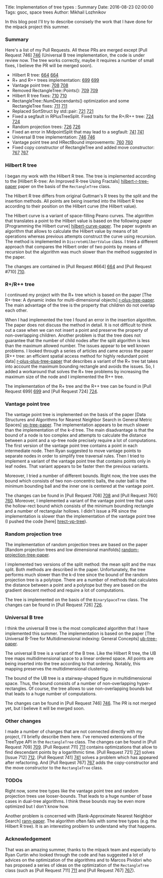 Title: Implementation of tree types : Summary
Date: 2016-08-23 02:00:00
Tags: gsoc, space trees
Author: Mikhail Lozhnikov

In this blog post I'll try to describe consisely the work that I have done for the mlpack project this summer.

### Summary

Here's a list of my Pull Requests. All these PRs are merged except [Pull Request 746] [746] (Universal B tree implementation, the code is under review now. The tree works correctly, maybe it requires a number of small fixes, I believe the PR will be merged soon).

 * Hilbert R tree: [664] [664]
 * R+ and R++ trees implementation: [699] [699]
 * Vantage point tree: [708] [708]
 * Removed RectangleTree::Points(): [709] [709]
 * Hilbert R tree fixes: [710] [710]
 * RectangleTree::NumDescendants() optimization and some RectangleTree fixes: [711] [711]
 * Replaced SortStruct by std::pair: [721] [721]
 * Fixed a segfault in RPlusTreeSplit. Fixed traits for the R+/R++ tree: [724] [724]
 * Random projection trees: [726] [726]
 * Fixed an error in MidpointSplit that may lead to a segfault: [741] [741]
 * Universal B tree implementation: [746] [746]
 * Vantage point tree and HRectBound improvements: [760] [760]
 * Fixed copy constructor of RectangleTree and added move constructor: [767] [767]

### Hilbert R tree

I began my work with the Hilbert R tree. The tree is implemented according to the [Hilbert R-tree: An Improved R-tree Using Fractals] [hilbert-r-tree-paper] paper on the basis of the `RectangleTree` class.

The Hilbert R tree differs from original Guttman's R trees by the split and the insertion methods. All points are being inserted into the Hilbert R tree according to their position on the Hilbert curve (the Hilbert value).

The Hilbert curve is a variant of space-filling Peano curves. The algorithm that translates a point to the Hilbert value is based on the following paper [Programming the Hilbert curve] [hilbert-curve-paper]. The paper sugests an algorithm that allows to calculate the Hilbert value by means of bit operations whereas previous attempts construct the curve using recursion. The method is implemented in `DiscreteHilbertValue` class. I tried a different approach that compares the Hilbert order of two points by means of recursion but the algorithm was much slower than the method suggested in the paper.

The changes are contained in [Pull Request #664] [664] and [Pull Request #710] [710].

### R+/R++ tree

I continued my project with the R+ tree which is based on the paper [The R+-tree: A dynamic index for multi-dimensional objects] [r-plus-tree-paper]. The main advantage of the tree is the property that children do not overlap each other.

When I had implemented the tree I found an error in the insertion algorithm. The paper does not discuss the method in detail. It is not difficult to think out a case when we can not insert a point and preserve the property of non-overlapping children. Another problem is that the tree does not guarantee that the number of child nodes after the split algorithm is less than the maximum allowed number. The issues appear to be well known problems. I looked through a series of articles and came across the paper [R++ tree: an efficient spatial access method for highly redundant point data] [r-plus-plus-tree-paper] that describes a variant of the R+ tree tat takes into account the maximum bounding rectangle and avoids the issues. So, I added a workaround that solves the R+ tree problems by increasing the maximum size of the node and I implemented the R++ tree.

The implementation of the R+ tree and the R++ tree can be found in [Pull Request 699] [699] and [Pull Request 724] [724].

### Vantage point tree

The vantage point tree is implemented on the basis of the paper [Data Structures and Algorithms for Nearest Neighbor Search in General Metric Spaces] [vp-tree-paper]. The implementation appears to be much slower than the implementation of the k-d tree. The main disadvantage is that the bound of a node is too complex and attempts to calculate the distance between a point and a vp-tree node precisely require a lot of computations. The first version of the vantage point tree contains a point in each intermediate node. Then Ryan suggested to move vantage points to separate nodes in order to simplify tree traversal rules. Then I tried to implement a variant of the vantage point tree that contains points only in leaf nodes. That variant appears to be faster then the previous variants.

Moreover, I tried a number of different bounds. Right now, the tree uses the bound which consists of two non-concentric balls, the outer ball is the minimum bounding ball and the inner one is centered at the vantage point.

The changes can be found in [Pull Request 708] [708] and [Pull Request 760] [760]. Moreover, I implemented a variant of the vantage point tree that uses the hollow-rect bound which consists of the minimum bounding rectangle and a number of rectangular hollows. I didn't issue a PR since the implementation is slower than the implementation of the vantage point tree (I pushed the code [here] [hrect-vp-tree]).

### Random projection tree

The implementation of random projection trees are based on the paper [Random projection trees and low dimensional manifolds] [random-projection-tree-paper].

I implemented two versions of the split method: the mean split and the max split. Both methods are described in the paper. Unfortunately, the tree performs much slower than the k-d tree since the bound of the random projection tree is a polytope. There are a number of methods that calculates the distance between a point and a polytope but they are based on the gradient descent method and require a lot of computations.

The tree is implemented on the basis of the `BinarySpaceTree` class. The changes can be found in [Pull Request 726] [726].

### Universal B tree

I think the universal B tree is the most complicated algorithm that I have implemented this summer. The implementation is based on the paper [The Universal B-Tree for Multidimensional indexing: General Concepts] [ub-tree-paper].

The universal B tree is a variant of the B tree. Like the Hilbert R tree, the UB tree maps multidimensional space to a linear ordered space. All points are being inserted into the tree according to that ordering. Notably, this mapping preserves the multidimensional clustering.

The bound of the UB tree is a stairway-shaped figure in multidimensional space. Thus, the bound consists of a number of non-overlapping hyper-rectangles. Of course, the tree allows to use non-overlapping bounds but that leads to a huge number of computations.

The changes can be found in [Pull Request 746] [746]. The PR is not merged yet, but I believe it will be merged soon.

### Other changes

I made a number of changes that are not connected directly with my project, I'll briefly describe them here. I've removed extensions of the TreeType API in the `RectangleTree` class. The changes can be found in [Pull Request 709] [709]. [Pull Request 711] [711] contains optimizations that allow to find descendant points by a logarithmic time. [Pull Request 721] [721] solves [Issue 712] [712]. [Pull Request 741] [741] solves a problem which has appeared after refactoring. And [Pull Request 767] [767] adds the copy-constructor and the move constructor to the `RectangleTree` class.

### TODOs

Right now, some tree types like the vantage point tree and random projection trees use looser-bounds. That leads to a huge number of base cases in dual-tree algorithms. I think these bounds may be even more optimized but I don't know how.

Another problem is concerned with [Rank-Approximate Nearest Neighbor Search] [rann-paper]. The algorithm often fails with some tree types (e.g. the Hilbert R tree). It is an interesting problem to understand why that happens.

### Acknowledgement

That was an amazing summer, thanks to the mlpack team and especially to Ryan Curtin who looked through the code and has suggested a lot of advices on the optimization of the algorithms and to Marcos Pividori who has proposed a series of ideas on the optimization of the `RectangleTree` class (such as [Pull Request 711] [711] and [Pull Request 767] [767]).

[664]: https://github.com/mlpack/mlpack/pull/664
[699]: https://github.com/mlpack/mlpack/pull/699
[708]: https://github.com/mlpack/mlpack/pull/708
[709]: https://github.com/mlpack/mlpack/pull/709
[710]: https://github.com/mlpack/mlpack/pull/710
[711]: https://github.com/mlpack/mlpack/pull/711
[721]: https://github.com/mlpack/mlpack/pull/721
[724]: https://github.com/mlpack/mlpack/pull/724
[726]: https://github.com/mlpack/mlpack/pull/726
[741]: https://github.com/mlpack/mlpack/pull/741
[746]: https://github.com/mlpack/mlpack/pull/746
[760]: https://github.com/mlpack/mlpack/pull/760
[767]: https://github.com/mlpack/mlpack/pull/767
[712]: https://github.com/mlpack/mlpack/issues/712
[hrect-vp-tree]: https://github.com/lozhnikov/mlpack/tree/hollowhrectbound
[hilbert-r-tree-paper]: http://www.cs.uml.edu/~cchen/580-S06/reading/KF94.pdf
[hilbert-curve-paper]: http://scitation.aip.org/content/aip/proceeding/aipcp/10.1063/1.1751381
[r-plus-tree-paper]: http://www.vldb.org/conf/1987/P507.PDF
[r-plus-plus-tree-paper]: http://ics.upjs.sk/~sumak/files/2013_ADBIS_RPP-tree_full.pdf
[vp-tree-paper]: http://web.cs.iastate.edu/~honavar/nndatastructures.pdf
[random-projection-tree-paper]: http://cseweb.ucsd.edu/~dasgupta/papers/rptree-stoc.pdf
[ub-tree-paper]: http://link.springer.com/chapter/10.1007/3-540-63343-X_48
[rann-paper]: http://www.mlpack.org/papers/rann.pdf
